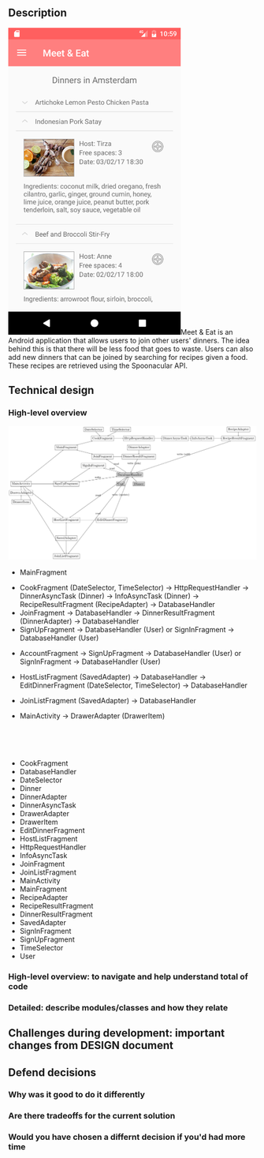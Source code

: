 ## Description
<img src="/doc/searchScreenshot.png" width="350">Meet & Eat is an Android application that allows users to join other users' dinners. The idea behind this is that there will be less food that goes to waste. Users can also add new dinners that can be joined by searching for recipes given a food. These recipes are retrieved using the Spoonacular API.

## Technical design

### High-level overview

<img src="/doc/graph.png">

- MainFragment
 * CookFragment (DateSelector, TimeSelector) -> HttpRequestHandler -> DinnerAsyncTask (Dinner) -> InfoAsyncTask (Dinner) -> RecipeResultFragment (RecipeAdapter) -> DatabaseHandler
 * JoinFragment -> DatabaseHandler -> DinnerResultFragment (DinnerAdapter) -> DatabaseHandler
 * SignUpFragment -> DatabaseHandler (User) or SignInFragment -> DatabaseHandler (User)
- AccountFragment -> SignUpFragment -> DatabaseHandler (User) or SignInFragment -> DatabaseHandler (User)
- HostListFragment (SavedAdapter) -> DatabaseHandler -> EditDinnerFragment (DateSelector, TimeSelector) -> DatabaseHandler
- JoinListFragment (SavedAdapter) -> DatabaseHandler

- MainActivity -> DrawerAdapter (DrawerItem)


<br><br><br>
- CookFragment 
- DatabaseHandler
- DateSelector
- Dinner
- DinnerAdapter
- DinnerAsyncTask
- DrawerAdapter
- DrawerItem
- EditDinnerFragment
- HostListFragment 
- HttpRequestHandler
- InfoAsyncTask
- JoinFragment
- JoinListFragment
- MainActivity
- MainFragment
- RecipeAdapter
- RecipeResultFragment
- DinnerResultFragment
- SavedAdapter
- SignInFragment
- SignUpFragment
- TimeSelector
- User

### High-level overview: to navigate and help understand total of code
### Detailed: describe modules/classes and how they relate

## Challenges during development: important changes from DESIGN document

## Defend decisions
### Why was it good to do it differently
### Are there tradeoffs for the current solution
### Would you have chosen a differnt decision if you'd had more time
